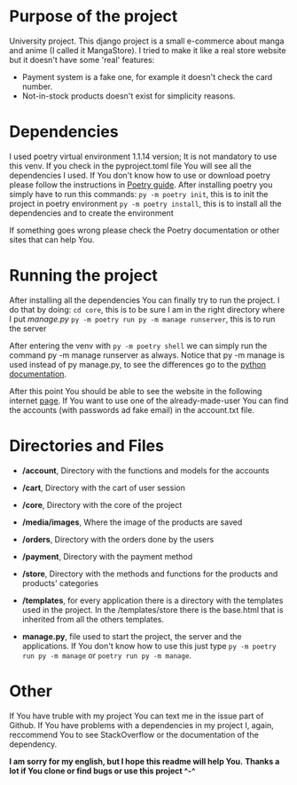
# Purpose of the project

University project.
This django project is a small e-commerce about manga and anime (I called it MangaStore).
I tried to make it like a real store website but it doesn't have some 'real' features:

- Payment system is a fake one, for example it doesn't check the card number.
- Not-in-stock products doesn't exist for simplicity reasons.


# Dependencies

I used poetry virtual environment 1.1.14 version; It is not mandatory to use this venv.
If you check in the pyproject.toml file You will see all the dependencies I used.
If You don't know how to use or download poetry please follow the instructions in [Poetry guide](https://python-poetry.org/docs/).
After installing poetry you simply have to run this commands:
`py -m poetry init`, this is to init the project in poetry environment
`py -m poetry install`, this is to install all the dependencies and to create the environment

If something goes wrong please check the Poetry documentation or other sites that can help You.



# Running the project

After installing all the dependencies You can finally try to run the project.
I do that by doing:
`cd core`, this is to be sure I am in the right directory where I put *manage.py*
`py -m poetry run py -m manage runserver`, this is to run the server

After entering the venv with `py -m poetry shell` we can simply run the command py -m manage runserver as always.
Notice that py -m manage is used instead of py manage.py, to see the differences go to the [python documentation](https://docs.python.org/3/using/cmdline.html).

After this point You should be able to see the website in the following internet [page](http://127.0.0.1:8000/).
If You want to use one of the already-made-user You can find the accounts (with passwords ad fake email) in the account.txt file.



# Directories and Files

- **/account**, Directory with the functions and models for the accounts

- **/cart**, Directory with the cart of user session

- **/core**, Directory with the core of the project 

- **/media/images**, Where the image of the products are saved

- **/orders**, Directory with the orders done by the users 

- **/payment**, Directory with the payment method

- **/store**, Directory with the methods and functions for the products and products' categories

- **/templates**, for every application there is a directory with the templates used in the project.
    In the /templates/store there is the base.html that is inherited from all the others templates. 

- **manage.py**, file used to start the project, the server and the applications.
    If You don't know how to use this just type `py -m poetry run py -m manage` or `poetry run py -m manage`.


# Other 
If You have truble with my project You can text me in the issue part of Github.
If You have problems with a dependencies in my project I, again, reccommend You to see StackOverflow or the documentation of the dependency.


**I am sorry for my english, but I hope this readme will help You.**
**Thanks a lot if You clone or find bugs or use this project ^-^**

